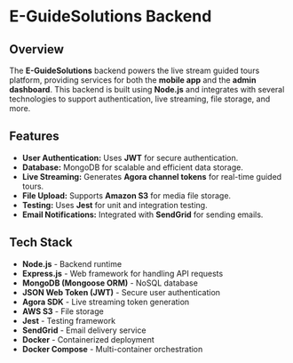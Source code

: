 # E-GuideSolutions Backend

## Overview
The **E-GuideSolutions** backend powers the live stream guided tours platform, providing services for both the **mobile app** and the **admin dashboard**. This backend is built using **Node.js** and integrates with several technologies to support authentication, live streaming, file storage, and more.

## Features
- **User Authentication:** Uses **JWT** for secure authentication.
- **Database:** MongoDB for scalable and efficient data storage.
- **Live Streaming:** Generates **Agora channel tokens** for real-time guided tours.
- **File Upload:** Supports **Amazon S3** for media file storage.
- **Testing:** Uses **Jest** for unit and integration testing.
- **Email Notifications:** Integrated with **SendGrid** for sending emails.

## Tech Stack
- **Node.js** - Backend runtime
- **Express.js** - Web framework for handling API requests
- **MongoDB (Mongoose ORM)** - NoSQL database
- **JSON Web Token (JWT)** - Secure user authentication
- **Agora SDK** - Live streaming token generation
- **AWS S3** - File storage
- **Jest** - Testing framework
- **SendGrid** - Email delivery service
- **Docker** - Containerized deployment
- **Docker Compose** - Multi-container orchestration